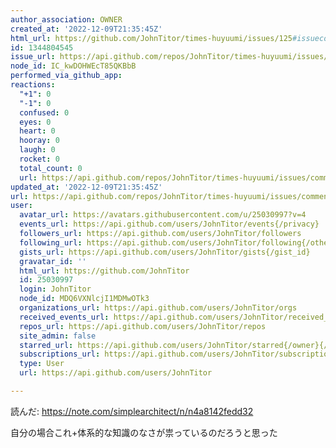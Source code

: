 ```yaml
---
author_association: OWNER
created_at: '2022-12-09T21:35:45Z'
html_url: https://github.com/JohnTitor/times-huyuumi/issues/125#issuecomment-1344804545
id: 1344804545
issue_url: https://api.github.com/repos/JohnTitor/times-huyuumi/issues/125
node_id: IC_kwDOHWEcT85QKBbB
performed_via_github_app: 
reactions:
  "+1": 0
  "-1": 0
  confused: 0
  eyes: 0
  heart: 0
  hooray: 0
  laugh: 0
  rocket: 0
  total_count: 0
  url: https://api.github.com/repos/JohnTitor/times-huyuumi/issues/comments/1344804545/reactions
updated_at: '2022-12-09T21:35:45Z'
url: https://api.github.com/repos/JohnTitor/times-huyuumi/issues/comments/1344804545
user:
  avatar_url: https://avatars.githubusercontent.com/u/25030997?v=4
  events_url: https://api.github.com/users/JohnTitor/events{/privacy}
  followers_url: https://api.github.com/users/JohnTitor/followers
  following_url: https://api.github.com/users/JohnTitor/following{/other_user}
  gists_url: https://api.github.com/users/JohnTitor/gists{/gist_id}
  gravatar_id: ''
  html_url: https://github.com/JohnTitor
  id: 25030997
  login: JohnTitor
  node_id: MDQ6VXNlcjI1MDMwOTk3
  organizations_url: https://api.github.com/users/JohnTitor/orgs
  received_events_url: https://api.github.com/users/JohnTitor/received_events
  repos_url: https://api.github.com/users/JohnTitor/repos
  site_admin: false
  starred_url: https://api.github.com/users/JohnTitor/starred{/owner}{/repo}
  subscriptions_url: https://api.github.com/users/JohnTitor/subscriptions
  type: User
  url: https://api.github.com/users/JohnTitor

---
```

読んだ: https://note.com/simplearchitect/n/n4a8142fedd32


自分の場合これ+体系的な知識のなさが祟っているのだろうと思った